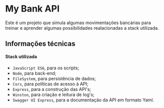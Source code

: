 # My Bank API
Este é um projeto que simula algumas movimentações bancárias para treinar e aprender algumas possibilidades realacionadas a stack utilizada.

## Informações técnicas

#### Stack utilizada
 - `JavaScript ES6`, para os scripts;
 - `Node`, para back-end;
 - `FileSystem`, para persistência de dados;
 - `Cors`, para políticas de acesso à API;
 - `Express`, para a construção das API's;
 - `Winston`, para criação e leitura de log's;
 - `Swagger UI Express`, para a documentação da API em formato Yaml.
